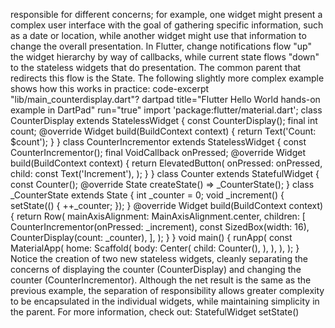 responsible for different concerns; for example, one
widget might present a complex user interface
with the goal of gathering specific information,
such as a date or location, while another widget might
use that information to change the overall presentation.
In Flutter, change notifications flow "up" the widget
hierarchy by way of callbacks, while current state flows
"down" to the stateless widgets that do presentation.
The common parent that redirects this flow is the State.
The following slightly more complex example shows how
this works in practice:
code-excerpt "lib/main_counterdisplay.dart"?
dartpad title="Flutter Hello World hands-on example in DartPad" run="true"
import 'package:flutter/material.dart';
class CounterDisplay extends StatelessWidget {
  const CounterDisplay();
final int count;
@override
  Widget build(BuildContext context) {
    return Text('Count: $count');
  }
}
class CounterIncrementor extends StatelessWidget {
  const CounterIncrementor();
final VoidCallback onPressed;
@override
  Widget build(BuildContext context) {
    return ElevatedButton(
      onPressed: onPressed,
      child: const Text('Increment'),
    );
  }
}
class Counter extends StatefulWidget {
  const Counter();
@override
  State createState() => _CounterState();
}
class _CounterState extends State {
  int _counter = 0;
void _increment() {
    setState(() {
      ++_counter;
    });
  }
@override
  Widget build(BuildContext context) {
    return Row(
      mainAxisAlignment: MainAxisAlignment.center,
      children: [
        CounterIncrementor(onPressed: _increment),
        const SizedBox(width: 16),
        CounterDisplay(count: _counter),
      ],
    );
  }
}
void main() {
  runApp(
    const MaterialApp(
      home: Scaffold(
        body: Center(
          child: Counter(),
        ),
      ),
    ),
  );
}
Notice the creation of two new stateless widgets,
cleanly separating the concerns of displaying the counter
(CounterDisplay) and changing the counter (CounterIncrementor).
Although the net result is the same as the previous example,
the separation of responsibility allows greater complexity to
be encapsulated in the individual widgets,
while maintaining simplicity in the parent.
For more information, check out:
StatefulWidget
setState()
